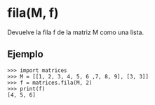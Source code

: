 # fila(M, f) #


Devuelve la fila f de la matriz M como una lista.

## Ejemplo ##
```
>>> import matrices
>>> M = [[1, 2, 3, 4, 5, 6 ,7, 8, 9], [3, 3]]
>>> f = matrices.fila(M, 2)
>>> print(f)
[4, 5, 6]
```